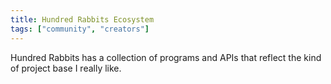 ```yaml
---
title: Hundred Rabbits Ecosystem
tags: ["community", "creators"]
---
```

Hundred Rabbits has a collection of programs and APIs that reflect the kind of project base I really like.